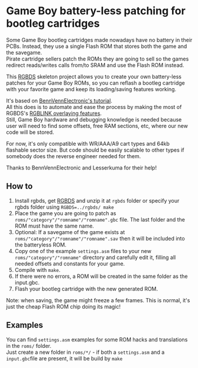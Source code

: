 Game Boy battery-less patching for bootleg cartridges
=====================================================


Some Game Boy bootleg cartridges made nowadays have no battery in their PCBs. Instead, they use a single Flash ROM that stores both the game and the savegame.<br/>
Pirate cartridge sellers patch the ROMs they are going to sell so the games redirect reads/writes calls from/to SRAM and use the Flash ROM instead.

This [RGBDS](https://github.com/gbdev/rgbds) skeleton project allows you to create your own battery-less patches for your Game Boy ROMs, so you can reflash a bootleg cartridge with your favorite game and keep its loading/saving features working.

It's based on [BennVennElectronic's tutorial](https://www.youtube.com/watch?v=l2bx-udTN84).<br/>
All this does is to automate and ease the process by making the most of RGBDS's [RGBLINK overlaying features](https://rgbds.gbdev.io/docs/v0.7.0/rgblink.1#O).<br/>Still, Game Boy hardware and debugging knowledge is needed because user will need to find some offsets, free RAM sections, etc, where our new code will be stored.

For now, it's only compatible with WR/AAA/A9 cart types and 64kb flashable sector size. But code should be easily scalable to other types if somebody does the reverse engineer needed for them.

Thanks to BennVennElectronic and Lesserkuma for their help!




How to
------
1. Install rgbds, get [RGBDS](https://rgbds.gbdev.io/install) and unzip it at `rgbds` folder or specify your rgbds folder using `RGBDS=../rgbds/ make`
2. Place the game you are going to patch as `roms/"category"/"romname"/"romname".gbc` file. The last folder and the ROM must have the same name.
3. Optional: If a savegame of the game exists at `roms/"category"/"romname"/"romname".sav` then it will be included into the batteryless ROM.
4. Copy one of the example `settings.asm` files to your new `roms/"category"/"romname"` directory and carefully edit it, filling all needed offsets and constants for your game.
5. Compile with `make`.
6. If there were no errors, a ROM  will be created in the same folder as the input.gbc.
7. Flash your bootleg cartridge with the new generated ROM.

Note: when saving, the game might freeze a few frames. This is normal, it's just the cheap Flash ROM chip doing its magic!





Examples
--------
You can find `settings.asm` examples for some ROM hacks and translations in the `roms/` folder.<br/>
Just create a new folder in `roms/*/` - if both a `settings.asm` and a `input.gbc`file are present, it will be build by `make`
